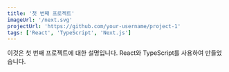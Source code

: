 ```yaml
---
title: '첫 번째 프로젝트'
imageUrl: '/next.svg'
projectUrl: 'https://github.com/your-username/project-1'
tags: ['React', 'TypeScript', 'Next.js']
---
```

이것은 첫 번째 프로젝트에 대한 설명입니다. React와 TypeScript를 사용하여 만들었습니다.